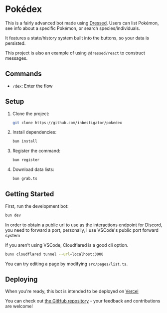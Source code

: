# Pokédex

This is a fairly advanced bot made using [Dressed](https://dressed.vercel.app). Users can list Pokémon, see info about a specific Pokémon, or search species/individuals.

It features a state/history system built into the buttons, so your data is persisted.

This project is also an example of using `@dressed/react` to construct messages.

## Commands

- `/dex`: Enter the flow

## Setup

1. Clone the project:

   ```sh
   git clone https://github.com/inbestigator/pokedex
   ```

2. Install dependencies:

   ```sh
   bun install
   ```

3. Register the command:

   ```sh
   bun register
   ```

4. Download data lists:
   ```sh
   bun grab.ts
   ```

## Getting Started

First, run the development bot:

```sh
bun dev
```

In order to obtain a public url to use as the interactions endpoint for Discord,
you need to forward a port, personally, I use VSCode's public port forward
system

If you aren't using VSCode, Cloudflared is a good cli option.

```sh
bunx cloudflared tunnel --url=localhost:3000
```

You can try editing a page by modifying `src/pages/list.ts`.

## Deploying

When you're ready, this bot is intended to be deployed on [Vercel](https://vercel.com)

You can check out
[the GitHub repository](https://github.com/inbestigator/dressed) - your feedback
and contributions are welcome!
